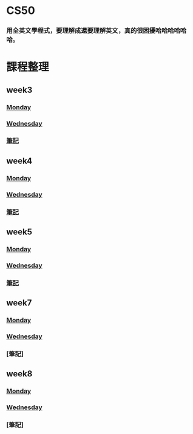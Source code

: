 # CS50
### 用全英文學程式，要理解成還要理解英文，真的很困擾哈哈哈哈哈哈。
# 課程整理

## week3
### [Monday](https://www.youtube.com/watch?v=xqhcVALTw54)
### [Wednesday](https://www.youtube.com/watch?v=YxgI7ll4Xtg)
### [筆記](https://github.com/shunlinnn/shunlinnn/blob/master/CS50/week3.md)
## week4
### [Monday](https://www.youtube.com/watch?v=8IZ9r5kmS3Y)
### [Wednesday](https://www.youtube.com/watch?v=lw1U7CvmjoU)
### [筆記](https://github.com/shunlinnn/shunlinnn/blob/master/CS50/week4.md)
## week5
### [Monday](http://www.youtube.com/watch?v=IEuvKVjw2oM)
### [Wednesday](http://www.youtube.com/watch?v=atBMLJdSKBo)
### [筆記](https://github.com/shunlinnn/shunlinnn/blob/master/CS50/week5.md)
## week7
### [Monday](http://www.youtube.com/watch?v=RUAsmwYC2mc)
### [Wednesday](http://www.youtube.com/watch?v=QWnZpgZKOoc)
### [筆記]
## week8
### [Monday](https://www.youtube.com/watch?v=9qvt6MwBKZQ)
### [Wednesday](http://www.youtube.com/watch?v=ihmHDZKOkA8)
### [筆記]
